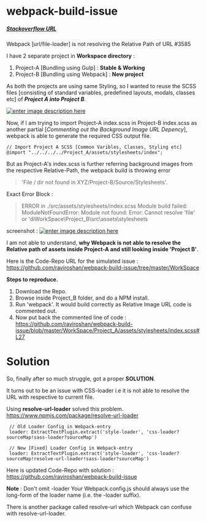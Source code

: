 # webpack-build-issue
##### [Stackoverflow URL](http://stackoverflow.com/questions/41306822/webpack-url-file-loader-is-not-resolving-the-relative-path-of-url)
Webpack [url/file-loader] is not resolving the Relative Path of URL #3585

I have 2 separate project in **Workspace directory** :

 1. Project-A [Bundling using Gulp] : **Stable & Working**
 2. Project-B [Bundling using Webpack] : **New project**

As both the projects are using same Styling, so I wanted to reuse the SCSS files [consisting of standard variables, predefined layouts, modals, classes etc] of ***Project A into Project B***.

[![enter image description here][1]][1]

Now, if I am trying to import Project-A index.scss in Project-B index.scss as another partial [*Commenting out the Background Image URL Depency*], webpack is able to generate the required CSS output file.

    // Import Project A SCSS [Common Varibles, Classes, Styling etc] 
    @import "../../../../Project_A/assets/stylesheets/index";


But as Project-A's index.scss is further referring background images from the respective Relative-Path, the webpack build is throwing error 

> 'File / dir not found in XYZ/Project-B/Source/Stylesheets'.

Exact Error Block : 

> ERROR in ./src/assets/stylesheets/index.scss
Module build failed: ModuleNotFoundError: Module not found: Error: Cannot resolve 'file' or 'diWorkSpace\Project_B\src\assets\stylesheets

screenshot : 
[![**enter image description here**][2]][2]

I am not able to understand, **why Webpack is not able to resolve the Relative path of assets inside Project-A and still looking inside 'Project B'**.

Here is the Code-Repo URL for the simulated issue : 
https://github.com/raviroshan/webpack-build-issue/tree/master/WorkSpace

**Steps to reproduce.**

 1. Download the Repo. 
 2. Browse inside Project_B folder, and do a NPM install. 
 3. Run 'webpack'. It would build correctly as Relative Image
    URL code is commented out. 
 4. Now put back the commented line of code :  https://github.com/raviroshan/webpack-build-issue/blob/master/WorkSpace/Project_A/assets/stylesheets/index.scss#L27

  [1]: https://i.stack.imgur.com/jMZh9.png
  [2]: https://i.stack.imgur.com/IfQv2.png


# Solution 

So, finally after so much struggle, got a proper **SOLUTION**.

It turns out to be an issue with CSS-loader i.e it is not able to resolve the URL with respective to current file.

Using **resolve-url-loader** solved this problem.
https://www.npmjs.com/package/resolve-url-loader

     // Old Loader Config in Webpack-entry
     loader: ExtractTextPlugin.extract('style-loader', 'css-loader?sourceMap!sass-loader?sourceMap')
    
     // New [Fixed] Loader Config in Webpack-entry
     loader: ExtractTextPlugin.extract('style-loader', 'css-loader?sourceMap!resolve-url-loader!sass-loader?sourceMap')

Here is updated Code-Repo with solution : https://github.com/raviroshan/webpack-build-issue

**Note** : Don't omit -loader
Your Webpack.config.js should always use the long-form of the loader name (i.e. the -loader suffix).

There is another package called resolve-url which Webpack can confuse with resolve-url-loader.
